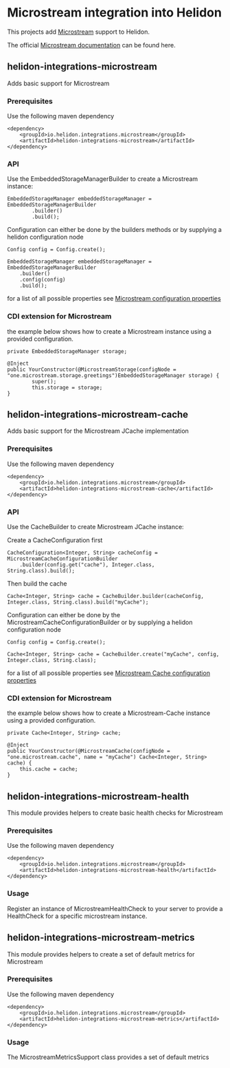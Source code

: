 # Microstream integration into Helidon

This projects add [Microstream](https://microstream.one) support to Helidon.

The official [Microstream documentation](https://manual.docs.microstream.one/) can be found here.

## helidon-integrations-microstream

Adds basic support for Microstream

### Prerequisites

Use the following maven dependency

```
<dependency>
	<groupId>io.helidon.integrations.microstream</groupId>
	<artifactId>helidon-integrations-microstream</artifactId>
</dependency>
```

### API

Use the EmbeddedStorageManagerBuilder to create a Microstream instance:

```
EmbeddedStorageManager embeddedStorageManager = EmbeddedStorageManagerBuilder
		.builder()
		.build();
```

Configuration can either be done by the builders methods or by supplying a helidon configuration node

```
Config config = Config.create();

EmbeddedStorageManager embeddedStorageManager = EmbeddedStorageManagerBuilder
	.builder()
	.config(config)
	.build();
```

for a list of all possible properties
see [Microstream configuration properties](https://manual.docs.microstream.one/data-store/configuration/properties)

### CDI extension for Microstream

the example below shows how to create a Microstream instance using a provided configuration.

```
private EmbeddedStorageManager storage;

@Inject
public YourConstructor(@MicrostreamStorage(configNode = "one.microstream.storage.greetings")EmbeddedStorageManager storage) {
		super();
		this.storage = storage;
}
```

## helidon-integrations-microstream-cache

Adds basic support for the Microstream JCache implementation

### Prerequisites

Use the following maven dependency

```
<dependency>         
	<groupId>io.helidon.integrations.microstream</groupId>
	<artifactId>helidon-integrations-microstream-cache</artifactId>
</dependency>
```

### API

Use the CacheBuilder to create Microstream JCache instance:

Create a CacheConfiguration first

```
CacheConfiguration<Integer, String> cacheConfig = MicrostreamCacheConfigurationBuilder
	.builder(config.get("cache"), Integer.class, String.class).build();
```

Then build the cache

```
Cache<Integer, String> cache = CacheBuilder.builder(cacheConfig, Integer.class, String.class).build("myCache");
```

Configuration can either be done by the MicrostreamCacheConfigurationBuilder or by supplying a helidon configuration node

```
Config config = Config.create();

Cache<Integer, String> cache = CacheBuilder.create("myCache", config, Integer.class, String.class);

```

for a list of all possible properties
see [Microstream Cache configuration properties](https://manual.docs.microstream.one/cache/configuration/properties)

### CDI extension for Microstream

the example below shows how to create a Microstream-Cache instance using a provided configuration.

```
private Cache<Integer, String> cache;

@Inject
public YourConstructor(@MicrostreamCache(configNode = "one.microstream.cache", name = "myCache") Cache<Integer, String> cache) {
	this.cache = cache;
}
```

## helidon-integrations-microstream-health

This module provides helpers to create basic health checks for Microstream

### Prerequisites

Use the following maven dependency

```
<dependency>
	<groupId>io.helidon.integrations.microstream</groupId>
	<artifactId>helidon-integrations-microstream-health</artifactId>
</dependency>
```

### Usage

Register an instance of MicrostreamHealthCheck to your server to provide a HealthCheck for a specific microstream instance.

## helidon-integrations-microstream-metrics

This module provides helpers to create a set of default metrics for Microstream

### Prerequisites

Use the following maven dependency

```
<dependency>
	<groupId>io.helidon.integrations.microstream</groupId>
	<artifactId>helidon-integrations-microstream-metrics</artifactId>
</dependency>
```

### Usage

The MicrostreamMetricsSupport class provides a set of default metrics
